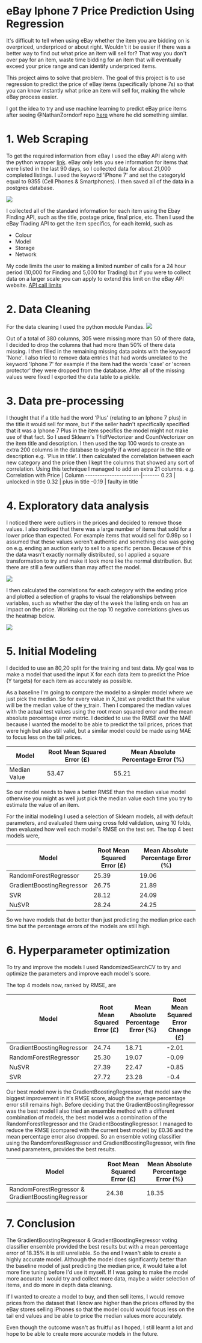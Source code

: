 # eBay Iphone 7 Price Prediction Using Regression
It's difficult to tell when using eBay whether the item you are bidding on is overpriced, underpriced or about right. Wouldn't it be easier if there was a better way to find out what price an item will sell for? That way you don't over pay for an item, waste time bidding for an item that will eventually exceed your price range and can identify underpriced items.

This project aims to solve that problem. The goal of this project is to use regression to predict the price of eBay items (specifically Iphone 7s) so that you can know instantly what price an item will sell for, making the whole eBay process easier.

I got the idea to try and use machine learning to predict eBay price items after seeing @NathanZorndorf repo [here](https://github.com/NathanZorndorf/ebay-price-predictor) where he did something similar.

# 1. Web Scraping
To get the required information from eBay I used the eBay API along with the python wrapper [link](https://github.com/timotheus/ebaysdk-python). eBay only lets you see information for items that were listed in the last 90 days, so I collected data for about 21,000 completed listings. I used the keyword 'iPhone 7' and set the categoryId equal to 9355 (Cell Phones & Smartphones). I then saved all of the data in a postgres database.

![](Images/iphonedb.PNG)

I collected all of the standard information for each item using the Ebay Finding API, such as the title, postage price, final price, etc. Then I used the eBay Trading API to get the item specifics, for each itemId, such as 
* Colour
* Model
* Storage
* Network

My code limits the user to making a limited number of calls for a 24 hour period (10,000 for Finding and 5,000 for Trading) but if you were to collect data on a larger scale you can apply to extend this limit on the eBay API website. [API call limits](https://developer.ebay.com/support/api-call-limits)

# 2. Data Cleaning
For the data cleaning I used the python module Pandas. 
![](Images/pandasdb.PNG)

Out of a total of 380 columns, 305 were missing more than 50 of there data, I decided to drop the columns that had more than 50% of there data missing. I then filled in the remaining missing data points with the keyword 'None'. I also tried to remove data entries that had words unrelated to the keyword 'Iphone 7' for example if the item had the words 'case' or 'screen protector' they were dropped from the database. After all of the missing values were fixed I exported the data table to a pickle.

# 3. Data pre-processing
I thought that if a title had the word 'Plus' (relating to an Iphone 7 plus) in the title it would sell for more, but if the seller hadn't specifically specified that it was a Iphone 7 Plus in the item specifics the model might not make use of that fact. So I used Sklearn's TfidfVectorizer and CountVectorizer on the item title and description. I then used the top 100 words to create an extra 200 columns in the database to signify if a word appear in the title or description e.g. 'Plus in title'. I then calculated the correlation between each new category and the price then I kept the columns that showed any sort of correlation. Using this technique I managed to add an extra 21 columns. e.g.
Correlation with Price | Column
-----------------------|-------
0.23 | unlocked in title
0.32 | plus in title
-0.19 | faulty in title

# 4. Exploratory data analysis

I noticed there were outliers in the prices and decided to remove those values. I also noticed that there was a large number of items that sold for a lower price than expected. For example items that would sell for 0.99p so I assumed that these values weren't authentic and something else was going on e.g. ending an auction early to sell to a specific person. Because of this the data wasn't exactly normally distributed, so I applied a square transformation to try and make it look more like the normal distribution. But there are still a few outliers than may affect the model. 

![](Images/transformation.png)

I then calculated the correlations for each category with the ending price and plotted a selection of graphs to visual the relationships between variables, such as whether the day of the week the listing ends on has an impact on the price. Working out the top 10 negative correlations gives us the heatmap below.

![](Images/Untitled(1).jpg)

# 5. Initial Modeling

I decided to use an 80,20 split for the training and test data. My goal was to make a model that used the input X for each data item to predict the Price (Y targets) for each item as accurately as possible.

As a baseline I'm going to compare the model to a simpler model where we just pick the median. So for every value in X_test we predict that the value will be the median value of the y_train. Then I compared the median values with the actual test values using the root mean squared error and the mean absolute percentage error metric. I decided to use the RMSE over the MAE because I wanted the model to be able to predict the tail prices, prices that were high but also still valid, but a similar model could be made using MAE to focus less on the tail prices.

Model | Root Mean Squared Error (£) | Mean Absolute Percentage Error (%)
------|-----------------------------------------|------------
Median Value | 53.47| 55.21

So our model needs to have a better RMSE than the median value model otherwise you might as well just pick the median value each time you try to estimate the value of an item.

For the initial modeling I used a selection of Sklearn models, all with default parameters, and evaluated them using cross fold validation, using 10 folds, then evaluated how well each model's RMSE on the test set. The top 4 best models were,

Model | Root Mean Squared Error (£) |  Mean Absolute Percentage Error (%)
------|---------------|---------
RandomForestRegressor| 25.39 | 19.06
GradientBoostingRegressor | 26.75 | 21.89
SVR	| 28.12 | 24.09  
NuSVR | 28.24 | 24.25

So we have models that do better than just predicting the median price each time but the percentage errors of the models are still high. 

# 6. Hyperparameter optimization

To try and improve the models I used RandomizedSearchCV to try and optimize the parameters and improve each model's score.

The top 4 models now, ranked by RMSE, are

Model | Root Mean Squared Error (£) |  Mean Absolute Percentage Error (%) | Root Mean Squared Error Change (£)
------|---------------|---------|-------------------
GradientBoostingRegressor | 24.74 | 18.71 | -2.01
RandomForestRegressor| 25.30 | 19.07 | -0.09
NuSVR | 27.39 | 22.47 | -0.85 
SVR	| 27.72 | 23.28 | -0.4 

Our best model now is the GradientBoostingRegressor, that model saw the biggest improvement in it's RMSE score, alough the average percentage error still remains high. Before deciding that the GradientBoostingRegressor was the best model I also tried an ensemble method with a different combination of models, the best model was a combination of the RandomForestRegressor and the GradientBoostingRegressor. I managed to reduce the RMSE (compared with the current best model) by £0.36 and the mean percentage error also dropped. So an ensemble voting classifier using the RandomforestRegressor and GradientBoostingRegressor, with fine tuned parameters, provides the best results.


Model | Root Mean Squared Error (£) |  Mean Absolute Percentage Error (%) |
------|---------------|---------
RandomForestRegressor & GradientBoostingRegressor | 24.38 | 18.35 

# 7. Conclusion

The GradientBoostingRegressor & GradientBoostingRegressor voting classifier ensemble provided the best results but with a mean percentage error of 18.35% it is still unreliable. So the end I wasn't able to create a highly accurate model. Although the model does significantly better than the baseline model of just predicting the median price, it would take a lot more fine tuning before I'd use it myself. If I was going to make the model more accurate I would try and collect more data, maybe a wider selection of items, and do more in depth data cleaning. 

If I wanted to create a model to buy, and then sell items, I would remove prices from the dataset that I know are higher than the prices offered by the eBay stores selling iPhones so that the model could would focus less on the tail end values and be able to price the median values more accurately. 

Even though the outcome wasn't as fruitful as I hoped, I still learnt a lot and hope to be able to create more accurate models in the future.
